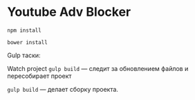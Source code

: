 # Youtube Adv Blocker

```shell
npm install
```

```shell
bower install
```

Gulp таски:

Watch project
`gulp build` — следит за обновлением файлов и пересобирает проект 

`gulp build` — делает сборку проекта.
